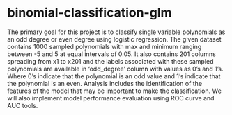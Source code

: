# binomial-classification-glm
The primary goal for this project is to classify single variable polynomials as an odd degree or even degree using logistic regression. The given dataset contains 1000 sampled polynomials with max and minimum ranging between -5 and 5 at equal intervals of 0.05. It also contains 201 columns spreading from x1 to x201 and the labels associated with these sampled polynomials are available in ‘odd_degree’ column with values as 0’s and 1’s. Where 0’s indicate that the polynomial is an odd value and 1’s indicate that the polynomial is an even. Analysis includes the identification of the features of the model that may be important to make the classification. We will also implement model performance evaluation using ROC curve and AUC tools.
